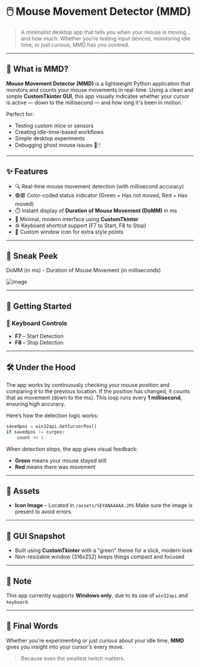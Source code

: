 # 🖱️ Mouse Movement Detector (MMD)

> A minimalist desktop app that tells you when your mouse is moving... and how *much*.
> Whether you're testing input devices, monitoring idle time, or just curious, MMD has you covered.

---

## 🎯 What is MMD?

**Mouse Movement Detector (MMD)** is a lightweight Python application that monitors and counts your mouse movements in real-time. Using a clean and simple **CustomTkinter GUI**, this app visually indicates whether your cursor is active — down to the millisecond — and how long it's been in motion.

Perfect for:

* Testing custom mice or sensors
* Creating idle-time-based workflows
* Simple desktop experiments
* Debugging ghost mouse issues 👻🖱️

---

## ✨ Features

* 🔍 Real-time mouse movement detection (with millisecond accuracy)
* 🟢🟥 Color-coded status indicator (Green = Has not moved, Red = Has moved)
* ⏱️ Instant display of **Duration of Mouse Movement (DoMM)** in ms
* 🧼 Minimal, modern interface using **CustomTkinter**
* ⚙️ Keyboard shortcut support (F7 to Start, F8 to Stop)
* 📸 Custom window icon for extra style points

---

## 📸 Sneak Peek
DoMM (in ms) - Duration of Mouse Movement (in milliseconds)


![image](https://github.com/user-attachments/assets/a1896927-4690-45b0-974e-d4c235911c78)


---

## 🚀 Getting Started

### 🧠 Keyboard Controls

* **F7** – Start Detection
* **F8** – Stop Detection

---

## 🛠️ Under the Hood

The app works by continuously checking your mouse position and comparing it to the previous location. If the position has changed, it counts that as movement (down to the ms). This loop runs every **1 millisecond**, ensuring high accuracy.

Here’s how the detection logic works:

```python
savedpos = win32api.GetCursorPos()
if savedpos != curpos:
    count += 1
```

When detection stops, the app gives visual feedback:

* **Green** means your mouse stayed still
* **Red** means there was movement

---

## 📁 Assets

* **Icon Image** – Located in `/assets/SEYANAAAAA.JPG`
  Make sure the image is present to avoid errors.

---

## 🎨 GUI Snapshot

* Built using **CustomTkinter** with a "green" theme for a slick, modern look
* Non-resizable window (316x252) keeps things compact and focused

---

## 📌 Note

This app currently supports **Windows only**, due to its use of `win32api` and `keyboard`.

---

## 💬 Final Words

Whether you're experimenting or just curious about your idle time, **MMD** gives you insight into your cursor's every move.

> Because even the smallest twitch matters.
